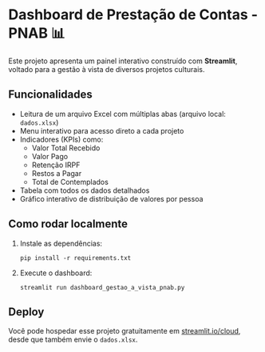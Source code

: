 # Dashboard de Prestação de Contas - PNAB 📊

Este projeto apresenta um painel interativo construído com **Streamlit**, voltado para a gestão à vista de diversos projetos culturais.

## Funcionalidades

- Leitura de um arquivo Excel com múltiplas abas (arquivo local: `dados.xlsx`)
- Menu interativo para acesso direto a cada projeto
- Indicadores (KPIs) como:
  - Valor Total Recebido
  - Valor Pago
  - Retenção IRPF
  - Restos a Pagar
  - Total de Contemplados
- Tabela com todos os dados detalhados
- Gráfico interativo de distribuição de valores por pessoa

## Como rodar localmente

1. Instale as dependências:
   ```
   pip install -r requirements.txt
   ```

2. Execute o dashboard:
   ```
   streamlit run dashboard_gestao_a_vista_pnab.py
   ```

## Deploy

Você pode hospedar esse projeto gratuitamente em [streamlit.io/cloud](https://streamlit.io/cloud), desde que também envie o `dados.xlsx`.
